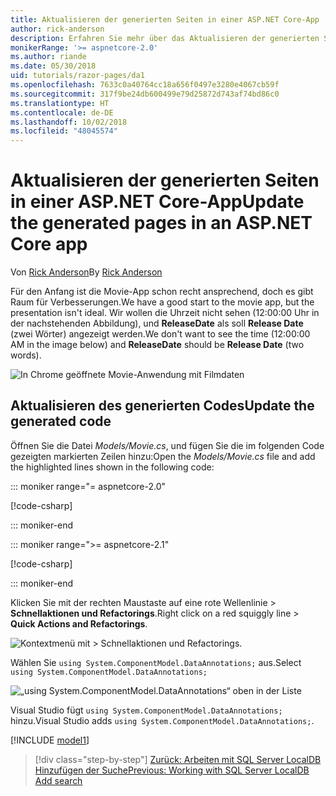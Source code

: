 ```yaml
---
title: Aktualisieren der generierten Seiten in einer ASP.NET Core-App
author: rick-anderson
description: Erfahren Sie mehr über das Aktualisieren der generierten Seiten in einer ASP.NET Core-App.
monikerRange: '>= aspnetcore-2.0'
ms.author: riande
ms.date: 05/30/2018
uid: tutorials/razor-pages/da1
ms.openlocfilehash: 7633c0a40764cc18a656f0497e3280e4067cb59f
ms.sourcegitcommit: 317f9be24db600499e79d25872d743af74bd86c0
ms.translationtype: HT
ms.contentlocale: de-DE
ms.lasthandoff: 10/02/2018
ms.locfileid: "48045574"
---
```

# <a name="update-the-generated-pages-in-an-aspnet-core-app"></a><span data-ttu-id="95e2a-103">Aktualisieren der generierten Seiten in einer ASP.NET Core-App</span><span class="sxs-lookup"><span data-stu-id="95e2a-103">Update the generated pages in an ASP.NET Core app</span></span>

<span data-ttu-id="95e2a-104">Von [Rick Anderson](https://twitter.com/RickAndMSFT)</span><span class="sxs-lookup"><span data-stu-id="95e2a-104">By [Rick Anderson](https://twitter.com/RickAndMSFT)</span></span>

<span data-ttu-id="95e2a-105">Für den Anfang ist die Movie-App schon recht ansprechend, doch es gibt Raum für Verbesserungen.</span><span class="sxs-lookup"><span data-stu-id="95e2a-105">We have a good start to the movie app, but the presentation isn't ideal.</span></span> <span data-ttu-id="95e2a-106">Wir wollen die Uhrzeit nicht sehen (12:00:00 Uhr in der nachstehenden Abbildung), und **ReleaseDate** als soll **Release Date** (zwei Wörter) angezeigt werden.</span><span class="sxs-lookup"><span data-stu-id="95e2a-106">We don't want to see the time (12:00:00 AM in the image below) and **ReleaseDate** should be **Release Date** (two words).</span></span>

![In Chrome geöffnete Movie-Anwendung mit Filmdaten](sql/_static/m55.png)

## <a name="update-the-generated-code"></a><span data-ttu-id="95e2a-108">Aktualisieren des generierten Codes</span><span class="sxs-lookup"><span data-stu-id="95e2a-108">Update the generated code</span></span>

<span data-ttu-id="95e2a-109">Öffnen Sie die Datei *Models/Movie.cs*, und fügen Sie die im folgenden Code gezeigten markierten Zeilen hinzu:</span><span class="sxs-lookup"><span data-stu-id="95e2a-109">Open the *Models/Movie.cs* file and add the highlighted lines shown in the following code:</span></span>

::: moniker range="= aspnetcore-2.0"

[!code-csharp[](~/tutorials/razor-pages/razor-pages-start/sample/RazorPagesMovie/Models/MovieDate.cs?name=snippet_1&highlight=10-11)]

::: moniker-end

::: moniker range=">= aspnetcore-2.1"

[!code-csharp[](~/tutorials/razor-pages/razor-pages-start/sample/RazorPagesMovie21/Models/MovieDate.cs?name=snippet_1&highlight=10-11,15)]

::: moniker-end

<span data-ttu-id="95e2a-110">Klicken Sie mit der rechten Maustaste auf eine rote Wellenlinie >  **Schnellaktionen und Refactorings**.</span><span class="sxs-lookup"><span data-stu-id="95e2a-110">Right click on a red squiggly line > **Quick Actions and Refactorings**.</span></span>

  ![Kontextmenü mit **> Schnellaktionen und Refactorings**.](da1/qa.png)

<span data-ttu-id="95e2a-112">Wählen Sie `using System.ComponentModel.DataAnnotations;` aus.</span><span class="sxs-lookup"><span data-stu-id="95e2a-112">Select `using System.ComponentModel.DataAnnotations;`</span></span>

  ![„using System.ComponentModel.DataAnnotations“ oben in der Liste](da1/da.png)

  <span data-ttu-id="95e2a-114">Visual Studio fügt `using System.ComponentModel.DataAnnotations;` hinzu.</span><span class="sxs-lookup"><span data-stu-id="95e2a-114">Visual Studio adds `using System.ComponentModel.DataAnnotations;`.</span></span>

[!INCLUDE [model1](~/includes/RP/da2.md)]

> [!div class="step-by-step"]
> <span data-ttu-id="95e2a-115">[Zurück: Arbeiten mit SQL Server LocalDB](xref:tutorials/razor-pages/sql)
> [Hinzufügen der Suche](xref:tutorials/razor-pages/search)</span><span class="sxs-lookup"><span data-stu-id="95e2a-115">[Previous: Working with SQL Server LocalDB](xref:tutorials/razor-pages/sql)
[Add search](xref:tutorials/razor-pages/search)</span></span>
